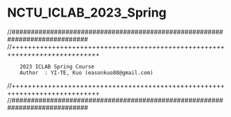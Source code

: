 # NCTU_ICLAB_2023_Spring
//############################################################################
//++++++++++++++++++++++++++++++++++++++++++++++++++++++++++++++++++++++++++++
        
        2023 ICLAB Spring Course
        Author  : YI-TE, Kuo (easonkuo88@gmail.com) 
//++++++++++++++++++++++++++++++++++++++++++++++++++++++++++++++++++++++++++++
//############################################################################
